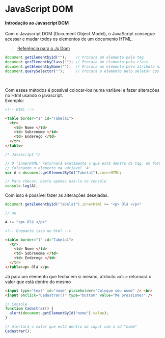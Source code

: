 # JavaScript DOM

#### Introdução ao Javascript DOM

Com o Javascript DOM (Document Object Model), o JavaScript consegue acessar e mudar todos os elementos de um documento HTML.

> [Referência para o Js Dom](https://www.w3schools.com/js/js_htmldom_document.asp)

```javascript
document.getElementbyId("");    // Procura um elemento pela tag
document.getElementbyClass(""); // Procura um elemento pela class
document.getElementbyName("");  // Procura um elemento pelo atributo name
document.querySelector("");     // Procura o elemento pelo seletor css
```

<br>

Com esses métodos é possivel colocar-los numa variável e fazer alterações no Html usando o javascript.<br>
Exemplo:

```html
<!-- Html -->

<table border="1" id="Tabela1">
  <tr>
    <td> Nome </td>
    <td> Sobrenome </td>
    <td> Endereço </td>
  </tr>
</table>
```

```javascript
/* Javascript */

// O 'innerHTML' retornará exatamente o que está dentro da tag, em forma de STRING.
// Colocando o elemento na váriavel 'A'
var A = document.getElementById("Tabela1").innerHTML;

// Para checar, basta apenas usá-lo no console
console.log(A);
```

Com isso é possível fazer as alterações desejadas.

```javascript
document.getElementbyId("Tabela1").innerHtml += "<p> Olá </p>"

// ou

A += "<p> Olá </p>"
```

```html
<!-- Enquanto isso no html -->

<table border="1" id="Tabela1">
  <tr>
    <td> Nome </td>
    <td> Sobrenome </td>
    <td> Endereço </td>
  </tr>
</table><p> Olá </p>
```

 Já para um elemento que fecha em si mesmo, atributo `value` retornará o valor que está dentro do mesmo

```html
<input type="text" id="nome" placeholder="Coloque seu nome" /> <br>
<input onclick="Cadastrar()" type="button" value="Me pressione!" />
```

```javascript
// Console
function Cadastrar() {
  alert(document.getElementById("nome").value);
}

// Alertará o valor que está dentro do input com o id "nome"
Cadastrar();
```